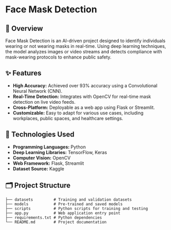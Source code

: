 # Face Mask Detection


## 📖 Overview

Face Mask Detection is an AI-driven project designed to identify individuals wearing or not wearing masks in real-time. Using deep learning techniques, the model analyzes images or video streams and detects compliance with mask-wearing protocols to enhance public safety.

## ✨ Features

- **High Accuracy:** Achieved over 93% accuracy using a Convolutional Neural Network (CNN).
- **Real-Time Detection:** Integrates with OpenCV for real-time mask detection on live video feeds.
- **Cross-Platform:** Deployable as a web app using Flask or Streamlit.
- **Customizable:** Easy to adapt for various use cases, including workplaces, public spaces, and healthcare settings.

## 🚀 Technologies Used

- **Programming Languages:** Python
- **Deep Learning Libraries:** TensorFlow, Keras
- **Computer Vision:** OpenCV
- **Web Framework:** Flask, Streamlit
- **Dataset Source:** Kaggle

## 🗂️ Project Structure

```plaintext
├── datasets         # Training and validation datasets
├── models           # Pre-trained and saved models
├── scripts          # Python scripts for training and testing
├── app.py           # Web application entry point
├── requirements.txt # Python dependencies
└── README.md        # Project documentation
```




